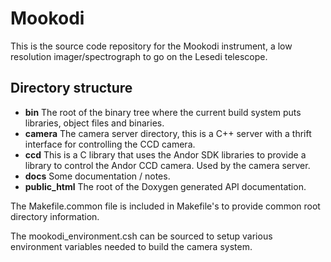 # Mookodi

This is the source code repository for the Mookodi instrument, a low resolution imager/spectrograph to go on the Lesedi telescope.

## Directory structure

* **bin** The root of the binary tree where the current build system puts libraries, object files and binaries.
* **camera** The camera server directory, this is a C++ server with a thrift interface for controlling the CCD camera.
* **ccd** This is a C library that uses the Andor SDK libraries to provide a library to control the Andor CCD camera. Used by the camera server.
* **docs** Some documentation / notes.
* **public_html** The root of the Doxygen generated API documentation.

The Makefile.common file is included in Makefile's to provide common root directory information.

The mookodi_environment.csh can be sourced to setup various environment variables needed to build the camera system.

